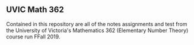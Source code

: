 ## UVIC Math 362 

Contained in this repository are all of the notes assignments and test from the University of Victoria's Mathematics 362 (Elementary Number Theory) course run FFall 2019.
